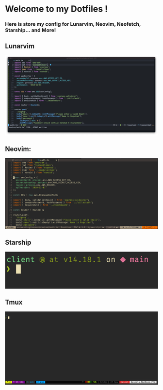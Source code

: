 # Welcome to my Dotfiles !

### Here is store my config for Lunarvim, Neovim, Neofetch, Starship... and More!

## Lunarvim
<img src='img/lvim.png'>

## Neovim:
<img src='img/nvim.png' />

## Starship
<img src='img/starship.png' />

## Tmux
<img src='img/tmux.png' />
